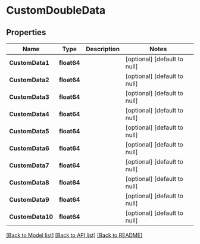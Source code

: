 # CustomDoubleData

## Properties
Name | Type | Description | Notes
------------ | ------------- | ------------- | -------------
**CustomData1** | **float64** |  | [optional] [default to null]
**CustomData2** | **float64** |  | [optional] [default to null]
**CustomData3** | **float64** |  | [optional] [default to null]
**CustomData4** | **float64** |  | [optional] [default to null]
**CustomData5** | **float64** |  | [optional] [default to null]
**CustomData6** | **float64** |  | [optional] [default to null]
**CustomData7** | **float64** |  | [optional] [default to null]
**CustomData8** | **float64** |  | [optional] [default to null]
**CustomData9** | **float64** |  | [optional] [default to null]
**CustomData10** | **float64** |  | [optional] [default to null]

[[Back to Model list]](../README.md#documentation-for-models) [[Back to API list]](../README.md#documentation-for-api-endpoints) [[Back to README]](../README.md)


